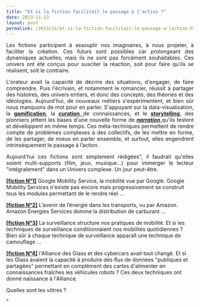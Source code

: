 ```yaml
---
title: "Et si la fiction facilitait le passage à l'action ?"
date: 2013-11-13
layout: post
permalink: /2013/11/et-si-la-fiction-facilitait-le-passage-a-laction.html
---
```


<p style="text-align: justify">Les fictions participent à assouplir nos imaginaires, à nous projeter, à faciliter la création. Ces futurs sont possibles car prolongeant des dynamiques actuelles, mais ils ne sont pas forcément souhaitables. Ces univers ont été conçus pour susciter la réaction, soit pour faire qu'ils se réalisent, soit le contraire. </p> <p style="text-align: justify">L'orateur avait la capacité de décrire des situations, d'engager, de faire comprendre. Puis l'écrivain, et notamment le romancier, réussit à partager des histoires, des univers entiers, et donc des concepts, des théories et des idéologies. Aujourd'hui, de nouveaux métiers s'expérimentent, et bien sûr nous manquons de mot pour en parler. S'appuyant sur la data-visualisation, la <strong><a href="http://www.duperrin.com/english/2012/12/11/when-gamification-creates-addiction-and-not-engagement/">gamification</a></strong>, la <a href="http://fr.wikipedia.org/wiki/Curation_de_contenu" target="_blank"><strong>curation</strong> </a>de connaissances, et le <strong><a href="http://designingliteracy.com/literacyoftheimagination/" target="_blank">storytelling</a></strong>, des pionniers jettent les bases d'une nouvelle forme de <strong><em><a href="http://edgeperspectives.typepad.com/edge_perspectives/2011/05/the-pull-of-narrative-in-search-of-persistent-context.html" target="_blank">narration </a></em></strong>qu'ils testent et développent en même temps. Ces méta-techniques permettent de rendre compte de problèmes complexes à des collectifs, de les mettre en forme, de les partager, de mieux en parler ensemble, et surtout, elles engendrent intrinsèquement le passage à l’action.</p> <p style="text-align: justify">Aujourd'hui ces fictions sont simplement rédigées", il faudrait qu'elles soient multi-supports (film, jeux, musique...) pour immerger le lecteur "intégralement" dans un Univers complexe. Un jour peut-être.</p> <p style=""text-align: justify""><a href=""http://bit.ly/jJHu06%20"" target=""_blank""><strong>[fiction N°1]</strong></a> Google Mobility Service, la mobilité vue par Google. Google Mobility Services n'existe pas encore mais progressivement se construit tous les modules permettant de le rendre réel ...</p> <p style=""text-align: justify""><a href=""http://bit.ly/o2hOIq"" target=""_blank""><strong>[fiction N°2]</strong></a> L’avenir de l’énergie dans les transports, vu par Amazon. Amazon Energies Services domine la distribution de carburant ... <a href=""http://t.co/2IBmt6pQ5B"" rel=""nofollow"" target=""_blank"" title=""http://bit.ly/o2hOIq""><br /></a></p> <p style=""text-align: justify""><a href=""http://bit.ly/11el4SK%20"" target=""_blank""><strong>[fiction N°3]</strong></a> La surveillance structure nos pratiques de mobilité. Et si les techniques de surveillance conditionnaient nos mobilités quotidiennes ? Bien sûr à chaque technique de surveillance apparaît une technique de camouflage ... </p> <p style=""text-align: justify""><a href=""http://bit.ly/11Kn7xT%20"" target=""_blank""><strong>[fiction N°4]</strong></a> l'Alliance des Glass et des cybercars avait tout changé. Et si les Glass avaient la capacité à produire des flux de données "publiques et partagées" permettant en complément des cartes d'alimenter en connaissances fraîches les véhicules robots ? Ces deux techniques ont donné naissance à l'Alliance.</p> <p>Quelles sont les vôtres ?</p>"